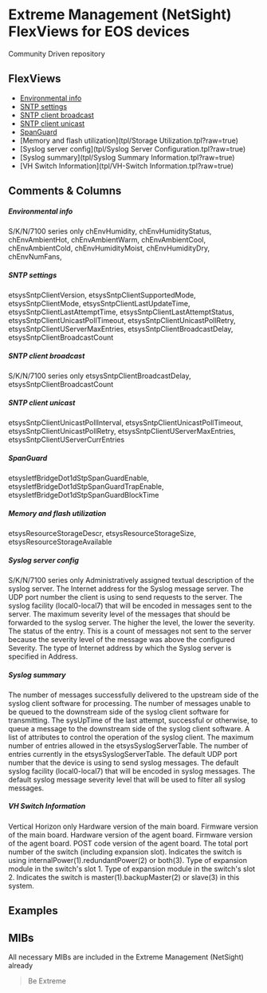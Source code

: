 # Extreme Management (NetSight) FlexViews for EOS devices

Community Driven repository

## FlexViews
* [Environmental info](tpl/S_Environment_stats.tpl?raw=true)
* [SNTP settings](tpl/sntp_client_setup.tpl?raw=true)
* [SNTP client broadcast](tpl/sntp_broadcast.tpl?raw=true)
* [SNTP client unicast](tpl/sntp_client_unicast.tpl?raw=true)
* [SpanGuard](tpl/SpanGuardSettings.tpl?raw=true)
* [Memory and flash utilization](tpl/Storage Utilization.tpl?raw=true)
* [Syslog server config](tpl/Syslog Server Configuration.tpl?raw=true)
* [Syslog summary](tpl/Syslog Summary Information.tpl?raw=true)
* [VH Switch Information](tpl/VH-Switch Information.tpl?raw=true)

## Comments & Columns
##### Environmental info
S/K/N/7100 series only
chEnvHumidity, chEnvHumidityStatus, chEnvAmbientHot, chEnvAmbientWarm, chEnvAmbientCool, chEnvAmbientCold, chEnvHumidityMoist, chEnvHumidityDry, chEnvNumFans, 
##### SNTP settings
etsysSntpClientVersion, etsysSntpClientSupportedMode, etsysSntpClientMode, etsysSntpClientLastUpdateTime, etsysSntpClientLastAttemptTime, etsysSntpClientLastAttemptStatus, 
etsysSntpClientUnicastPollTimeout, etsysSntpClientUnicastPollRetry, etsysSntpClientUServerMaxEntries, etsysSntpClientBroadcastDelay, etsysSntpClientBroadcastCount
##### SNTP client broadcast
S/K/N/7100 series only
etsysSntpClientBroadcastDelay, etsysSntpClientBroadcastCount
##### SNTP client unicast
etsysSntpClientUnicastPollInterval, etsysSntpClientUnicastPollTimeout, etsysSntpClientUnicastPollRetry, etsysSntpClientUServerMaxEntries, etsysSntpClientUServerCurrEntries
##### SpanGuard
etsysIetfBridgeDot1dStpSpanGuardEnable, etsysIetfBridgeDot1dStpSpanGuardTrapEnable, etsysIetfBridgeDot1dStpSpanGuardBlockTime
##### Memory and flash utilization
etsysResourceStorageDescr, etsysResourceStorageSize, etsysResourceStorageAvailable
##### Syslog server config
S/K/N/7100 series only
Administratively assigned textual description of the syslog server.
The Internet address for the Syslog message server.
The UDP port number the client is using to send requests to the server.
The syslog facility (local0-local7) that will be encoded in messages sent to the server.
The maximum severity level of the messages that should be forwarded to the syslog server. The higher the level, the lower the severity.
The status of the entry.
This is a count of messages not sent to the server because the severity level of the message was above the configured Severity.
The type of Internet address by which the Syslog server is specified in Address.
##### Syslog summary
The number of messages successfully delivered to the upstream side of the syslog client software for processing.
The number of messages unable to be queued to the downstream side of the syslog client software for transmitting.
The sysUpTime of the last attempt, successful or otherwise, to queue a message to the downstream side of the syslog client software.
A list of attributes to control the operation of the syslog client.
The maximum number of entries allowed in the etsysSyslogServerTable.
The number of entries currently in the etsysSyslogServerTable.
The default UDP port number that the device is using to send syslog messages.
The default syslog facility (local0-local7) that will be encoded in syslog messages.
The default syslog message severity level that will be used to filter all syslog messages.
##### VH Switch Information
Vertical Horizon only
Hardware version of the main board.
Firmware version of the main board.
Hardware version of the agent board.
Firmware version of the agent board.
POST code version of the agent board.
The total port number of the switch (including expansion slot).
Indicates the switch is using internalPower(1).redundantPower(2) or both(3).
Type of expansion module in the switch's slot 1.
Type of expansion module in the switch's slot 2.
Indicates the switch is master(1).backupMaster(2) or slave(3) in this system.


## Examples

## MIBs
All necessary MIBs are included in the Extreme Management (NetSight) already

>Be Extreme